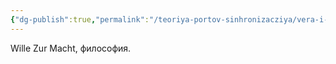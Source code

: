 ```yaml
---
{"dg-publish":true,"permalink":"/teoriya-portov-sinhronizacziya/vera-i-religiya/volya-k-vlasti-wip/"}
---
```


Wille Zur Macht, философия.

